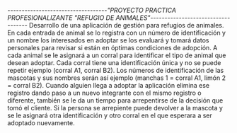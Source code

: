 -----------------------------------*"PROYECTO PRACTICA PROFESIONALIZANTE "REFUGIO DE ANIMALES"*-----------------------------------
Desarrollo de una aplicación de gestión para refugios de animales.
En cada entrada de animal se lo registra con un número de identificación y un nombre los interesados en adoptar se los evaluará y tomará datos personales para revisar si están en óptimas condiciones de adopción. A cada animal se le asignará a un corral para identificar el tipo de animal que desean adoptar.
Cada corral tiene una identificación única y no se puede repetir ejemplo (corral A1, corral B2). Los números de identificación de las mascotas y sus nombres serán así ejemplo (manchas 1 = corral A1, limón 2 = corral B2).
Cuando alguien llega a adoptar la aplicación elimina ese registro dando paso a un nuevo integrante con el mismo registro o diferente, también se le da un tiempo para arrepentirse de la decisión que tomó el cliente. 
Si la persona se arrepiente puede devolver a la mascota y se le asignará otra identificación y otro corral en el que esperara a ser adoptado nuevamente.
